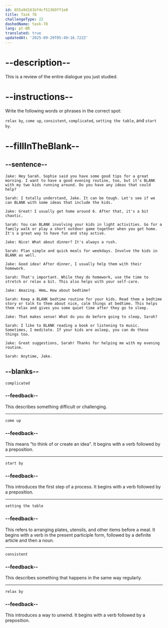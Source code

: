 ```yaml
---
id: 655a9d161bf4cf51369ff1e0
title: Task 78
challengeType: 22
dashedName: task-78
lang: pt-BR
translated: true
updatedAt: '2025-09-29T05:49:16.722Z'
---
```

<!-- REVIEW -->

# --description--

This is a review of the entire dialogue you just studied.

# --instructions--

Write the following words or phrases in the correct spot:

`relax by`, `come up`, `consistent`, `complicated`, `setting the table`, and `start by`.

# --fillInTheBlank--

## --sentence--

`Jake: Hey Sarah. Sophie said you have some good tips for a great morning. I want to have a good evening routine, too, but it's BLANK with my two kids running around. Do you have any ideas that could help?`

`Sarah: I totally understand, Jake. It can be tough. Let's see if we can BLANK with some ideas that include the kids.`

`Jake: Great! I usually get home around 6. After that, it's a bit chaotic.`

`Sarah: You can BLANK involving your kids in light activities. Go for a family walk or play a short outdoor game together when you get home. It's a great way to have fun and stay active.`

`Jake: Nice! What about dinner? It's always a rush.`

`Sarah: Plan simple and quick meals for weekdays. Involve the kids in BLANK as well.`

`Jake: Good idea! After dinner, I usually help them with their homework.`

`Sarah: That's important. While they do homework, use the time to stretch or relax a bit. This also helps with your self-care.`

`Jake: Amazing. Hmm… How about bedtime?`

`Sarah: Keep a BLANK bedtime routine for your kids. Read them a bedtime story or talk to them about nice, calm things at bedtime. This helps them relax and gives you some quiet time after they go to sleep.`

`Jake: That makes sense! What do you do before going to sleep, Sarah?`

`Sarah: I like to BLANK reading a book or listening to music. Sometimes, I meditate. If your kids are asleep, you can do these things too.`

`Jake: Great suggestions, Sarah! Thanks for helping me with my evening routine.`

`Sarah: Anytime, Jake.`

## --blanks--

`complicated`

### --feedback--

This describes something difficult or challenging.

---

`come up`

### --feedback--

This means "to think of or create an idea". It begins with a verb followed by a preposition.

---

`start by`

### --feedback--

This introduces the first step of a process. It begins with a verb followed by a preposition.

---

`setting the table`

### --feedback--

This refers to arranging plates, utensils, and other items before a meal. It begins with a verb in the present participle form, followed by a definite article and then a noun.

---

`consistent`

### --feedback--

This describes something that happens in the same way regularly.

---

`relax by`

### --feedback--

This introduces a way to unwind. It begins with a verb followed by a preposition.
